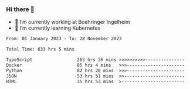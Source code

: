 ### Hi there 👋
- 🔭 I’m currently working at Boehringer Ingelheim
- 🌱 I’m currently learning Kubernetes

 
<!--START_SECTION:waka-->

```txt
From: 01 January 2023 - To: 28 November 2023

Total Time: 633 hrs 5 mins

TypeScript                 263 hrs 36 mins >>>>>>>>>>---------------   41.64 %
Docker                     85 hrs 4 mins   >>>----------------------   13.44 %
Python                     82 hrs 20 mins  >>>----------------------   13.01 %
JSON                       53 hrs 51 mins  >>-----------------------   08.51 %
HTML                       35 hrs 53 mins  >------------------------   05.67 %
```

<!--END_SECTION:waka-->

 
